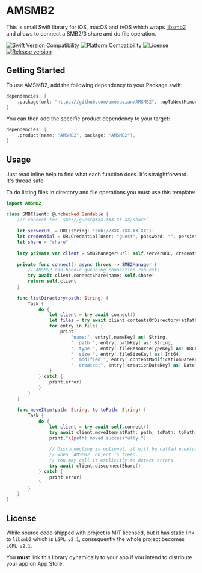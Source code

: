 # AMSMB2


This is small Swift library for iOS, macOS and tvOS which wraps [libsmb2](https://github.com/sahlberg/libsmb2) and allows to connect a SMB2/3 share and do file operation.

[![Swift Version Compatibility][swift-version-image]][swift-version-url]
[![Platform Compatibility ][platform-image]][platform-url]
[![License][license-image]][license-url]
[![Release version][release-image]][release-url]


## Getting Started

To use AMSMB2, add the following dependency to your Package.swift:

```swift
dependencies: [
    .package(url: "https://github.com/amosavian/AMSMB2", .upToNextMinor(from: "3.0.0"))
]
```

You can then add the specific product dependency to your target:

```swift
dependencies: [
    .product(name: "AMSMB2", package: "AMSMB2"),
]
```

## Usage

Just read inline help to find what each function does. It's straightforward. It's thread safe.

To do listing files in directory and file operations you must use this template:

```swift
import AMSMB2

class SMBClient: @unchecked Sendable {
    /// connect to: `smb://guest@XXX.XXX.XX.XX/share`
    
    let serverURL = URL(string: "smb://XXX.XXX.XX.XX")!
    let credential = URLCredential(user: "guest", password: "", persistence: URLCredential.Persistence.forSession)
    let share = "share"
    
    lazy private var client = SMB2Manager(url: self.serverURL, credential: self.credential)!
    
    private func connect() async throws -> SMB2Manager {
        // AMSMB2 can handle queueing connection requests
        try await client.connectShare(name: self.share)
        return self.client
    }
    
    func listDirectory(path: String) {
        Task {
            do {
                let client = try await connect()
                let files = try await client.contentsOfDirectory(atPath: path)
                for entry in files {
                    print(
                        "name:", entry[.nameKey] as! String,
                        ", path:", entry[.pathKey] as! String,
                        ", type:", entry[.fileResourceTypeKey] as! URLFileResourceType,
                        ", size:", entry[.fileSizeKey] as! Int64,
                        ", modified:", entry[.contentModificationDateKey] as! Date,
                        ", created:", entry[.creationDateKey] as! Date)
                }
            } catch {
                print(error)
            }
        }
    }
    
    func moveItem(path: String, to toPath: String) {
        Task {
            do {
                let client = try await self.connect()
                try await client.moveItem(atPath: path, toPath: toPath)
                print("\(path) moved successfully.")
                
                // Disconnecting is optional, it will be called eventually
                // when `AMSMB2` object is freed.
                // You may call it explicitly to detect errors.
                try await client.disconnectShare()
            } catch {
                print(error)
            }
        }
    }
}

```

## License

While source code shipped with project is MIT licensed, but it has static link to `libsmb2` which is `LGPL v2.1`, consequently the whole project becomes `LGPL v2.1`.

You **must** link this library dynamically to your app if you intend to distribute your app on App Store.

[swift-version-image]: https://img.shields.io/endpoint?url=https%3A%2F%2Fswiftpackageindex.com%2Fapi%2Fpackages%2Famosavian%2FAMSMB2%2Fbadge%3Ftype%3Dswift-versions
[swift-version-url]: https://swiftpackageindex.com/amosavian/AMSMB2
[platform-image]: https://img.shields.io/endpoint?url=https%3A%2F%2Fswiftpackageindex.com%2Fapi%2Fpackages%2Famosavian%2FAMSMB2%2Fbadge%3Ftype%3Dplatforms
[platform-url]: https://swiftpackageindex.com/amosavian/AMSMB2
[license-image]: https://img.shields.io/github/license/amosavian/AMSMB2.svg
[license-url]: LICENSE
[release-image]: https://img.shields.io/github/release/amosavian/AMSMB2.svg
[release-url]: https://github.com/amosavian/AMSMB2/releases
